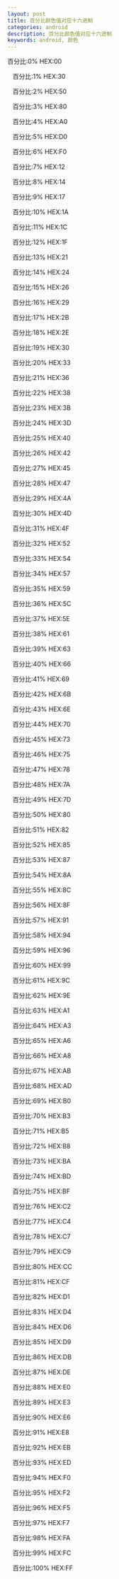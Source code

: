 ```yaml
---
layout: post
title: 百分比颜色值对应十六进制
categories: android
description: 百分比颜色值对应十六进制
keywords: android, 颜色
---
```


   百分比:0% HEX:00

   百分比:1% HEX:30

   百分比:2% HEX:50

   百分比:3% HEX:80

   百分比:4% HEX:A0

   百分比:5% HEX:D0

   百分比:6% HEX:F0

   百分比:7% HEX:12

   百分比:8% HEX:14

   百分比:9% HEX:17

   百分比:10% HEX:1A

   百分比:11% HEX:1C

   百分比:12% HEX:1F

   百分比:13% HEX:21

   百分比:14% HEX:24

   百分比:15% HEX:26

   百分比:16% HEX:29

   百分比:17% HEX:2B

   百分比:18% HEX:2E

   百分比:19% HEX:30

   百分比:20% HEX:33

   百分比:21% HEX:36

   百分比:22% HEX:38

   百分比:23% HEX:3B

   百分比:24% HEX:3D

   百分比:25% HEX:40

   百分比:26% HEX:42

   百分比:27% HEX:45

   百分比:28% HEX:47

   百分比:29% HEX:4A

   百分比:30% HEX:4D

   百分比:31% HEX:4F

   百分比:32% HEX:52

   百分比:33% HEX:54

   百分比:34% HEX:57

   百分比:35% HEX:59

   百分比:36% HEX:5C

   百分比:37% HEX:5E

   百分比:38% HEX:61

   百分比:39% HEX:63

   百分比:40% HEX:66

   百分比:41% HEX:69

   百分比:42% HEX:6B

   百分比:43% HEX:6E

   百分比:44% HEX:70

   百分比:45% HEX:73

   百分比:46% HEX:75

   百分比:47% HEX:78

   百分比:48% HEX:7A

   百分比:49% HEX:7D

   百分比:50% HEX:80

   百分比:51% HEX:82

   百分比:52% HEX:85

   百分比:53% HEX:87

   百分比:54% HEX:8A

   百分比:55% HEX:8C

   百分比:56% HEX:8F

   百分比:57% HEX:91

   百分比:58% HEX:94

   百分比:59% HEX:96

   百分比:60% HEX:99

   百分比:61% HEX:9C

   百分比:62% HEX:9E

   百分比:63% HEX:A1

   百分比:64% HEX:A3

   百分比:65% HEX:A6

   百分比:66% HEX:A8

   百分比:67% HEX:AB

   百分比:68% HEX:AD

   百分比:69% HEX:B0

   百分比:70% HEX:B3

   百分比:71% HEX:B5

   百分比:72% HEX:B8

   百分比:73% HEX:BA

   百分比:74% HEX:BD

   百分比:75% HEX:BF

   百分比:76% HEX:C2

   百分比:77% HEX:C4

   百分比:78% HEX:C7

   百分比:79% HEX:C9

   百分比:80% HEX:CC

   百分比:81% HEX:CF

   百分比:82% HEX:D1

   百分比:83% HEX:D4

   百分比:84% HEX:D6

   百分比:85% HEX:D9

   百分比:86% HEX:DB

   百分比:87% HEX:DE

   百分比:88% HEX:E0

   百分比:89% HEX:E3

   百分比:90% HEX:E6

   百分比:91% HEX:E8

   百分比:92% HEX:EB

   百分比:93% HEX:ED

   百分比:94% HEX:F0

   百分比:95% HEX:F2

   百分比:96% HEX:F5

   百分比:97% HEX:F7

   百分比:98% HEX:FA

   百分比:99% HEX:FC

   百分比:100% HEX:FF